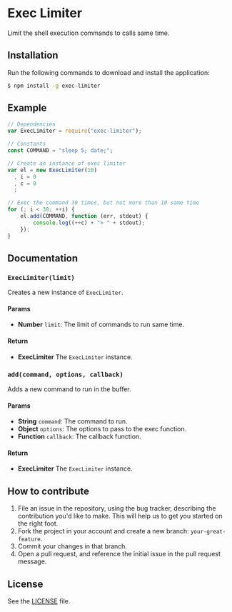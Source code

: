 # Exec Limiter
Limit the shell execution commands to **<x>** calls same time.

## Installation
Run the following commands to download and install the application:

```sh
$ npm install -g exec-limiter
```

## Example

```js
// Dependencies
var ExecLimiter = require("exec-limiter");

// Constants
const COMMAND = "sleep 5; date;";

// Create an instance of exec limiter
var el = new ExecLimiter(10)
  , i = 0
  , c = 0
  ;

// Exec the command 30 times, but not more than 10 same time
for (; i < 30; ++i) {
    el.add(COMMAND, function (err, stdout) {
        console.log((++c) + "> " + stdout);
    });
}
```

## Documentation
### `ExecLimiter(limit)`
Creates a new instance of `ExecLimiter`.

#### Params
- **Number** `limit`: The limit of commands to run same time.

#### Return
- **ExecLimiter** The `ExecLimiter` instance.

### `add(command, options, callback)`
Adds a new command to run in the buffer.

#### Params
- **String** `command`: The command to run.
- **Object** `options`: The options to pass to the exec function.
- **Function** `callback`: The callback function.

#### Return
- **ExecLimiter** The `ExecLimiter` instance.

## How to contribute
1. File an issue in the repository, using the bug tracker, describing the
   contribution you'd like to make. This will help us to get you started on the
   right foot.
2. Fork the project in your account and create a new branch:
   `your-great-feature`.
3. Commit your changes in that branch.
4. Open a pull request, and reference the initial issue in the pull request
   message.

## License
See the [LICENSE](./LICENSE) file.

